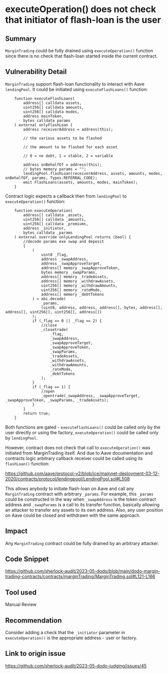 # executeOperation() does not check that initiator of flash-loan is the user
## Summary
`MarginTrading` could be fully drained using `executeOperation()` function since there is no check that flash-loan started inside the current contract.

## Vulnerability Detail
`MarginTrading` support flash-loan functionality to interact with Aave `lendingPool`. It could be initiated using `executeFlashLoans()` function:
```solidity
    function executeFlashLoans(
        address[] calldata assets,
        uint256[] calldata amounts,
        uint256[] calldata modes,
        address mainToken,
        bytes calldata params
    ) external onlyFlashLoan {
        address receiverAddress = address(this);

        // the various assets to be flashed

        // the amount to be flashed for each asset

        // 0 = no debt, 1 = stable, 2 = variable

        address onBehalfOf = address(this);
        // bytes memory params = "";
        lendingPool.flashLoan(receiverAddress, assets, amounts, modes, onBehalfOf, params, Types.REFERRAL_CODE);
        emit FlashLoans(assets, amounts, modes, mainToken);
    }
```
Contract logic expects a callback then from `lendingPool` to `executeOperation()` function:
```solidity
    function executeOperation(
        address[] calldata _assets,
        uint256[] calldata _amounts,
        uint256[] calldata _premiums,
        address _initiator,
        bytes calldata _params
    ) external override onlyLendingPool returns (bool) {
        //decode params exe swap and deposit
        {
            (
                uint8 _flag,
                address _swapAddress,
                address _swapApproveTarget,
                address[] memory _swapApproveToken,
                bytes memory _swapParams,
                address[] memory _tradeAssets,
                address[] memory _withdrawAssets,
                uint256[] memory _withdrawAmounts,
                uint256[] memory _rateMode,
                address[] memory _debtTokens
            ) = abi.decode(
                _params,
                (uint8, address, address, address[], bytes, address[], address[], uint256[], uint256[], address[])
            );
            if (_flag == 0 || _flag == 2) {
                //close
                _closetrade(
                    _flag,
                    _swapAddress,
                    _swapApproveTarget,
                    _swapApproveToken,
                    _swapParams,
                    _tradeAssets,
                    _withdrawAssets,
                    _withdrawAmounts,
                    _rateMode,
                    _debtTokens
                );
            }
            if (_flag == 1) {
                //open
                _opentrade(_swapAddress, _swapApproveTarget, _swapApproveToken, _swapParams, _tradeAssets);
            }
        }
        return true;
    }
```
Both functions are gated - `executeFlashLoans()` could be called only by the user directly or using the factory, `executeOperation()` could be called only by `lendingPool`.

However, contract does not check that call to `executeOperation()` was initiated from MarginTrading itself. And due to Aave documentation and contracts logic arbitrary callback receiver could be called using its `flashLoan()` function:

https://github.com/aave/protocol-v2/blob/ice/mainnet-deployment-03-12-2020/contracts/protocol/lendingpool/LendingPool.sol#L508

This allows anybody to initiate flash-loan on Aave and call any `MarginTrading` contract with arbitrary `_params`. For example, this `_params` could be constructed in the way when `_swapAddress` is the token contract address and `_swapParams` is a call to its transfer function, basically allowing an attacker to transfer any assets to its own address. Also, any user position on Aave could be closed and withdrawn with the same approach.

## Impact
Any `MarginTrading` contract could be fully drained by an arbitrary attacker.

## Code Snippet
https://github.com/sherlock-audit/2023-05-dodo/blob/main/dodo-margin-trading-contracts/contracts/marginTrading/MarginTrading.sol#L121-L166

## Tool used
Manual Review

## Recommendation
Consider adding a check that the `_initiator` parameter in `executeOperation()` is the appropriate address - user or factory.

## Link to origin issue
https://github.com/sherlock-audit/2023-05-dodo-judging/issues/45
